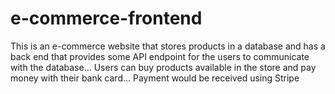 # e-commerce-frontend
This is an e-commerce website that stores products in a database and has a back end that provides some API endpoint for the users to communicate with the database... Users can  buy products available in the store and pay money with their bank card... Payment would be received using Stripe
